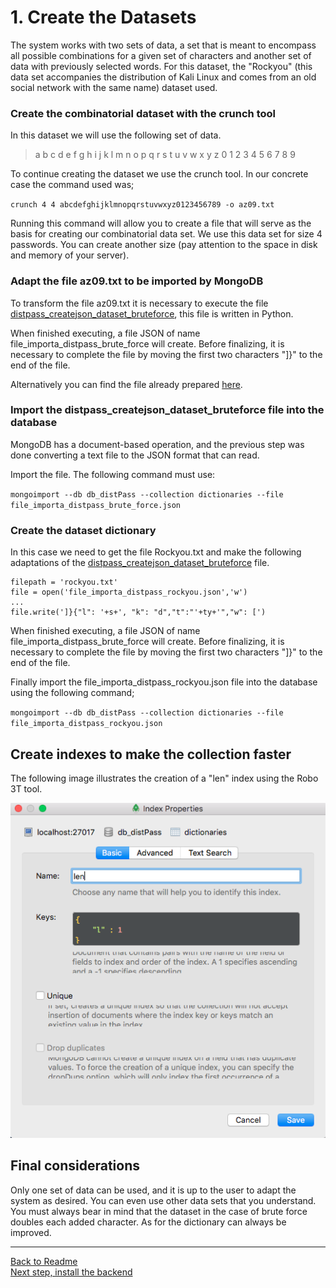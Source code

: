 # 1. Create the Datasets

The system works with two sets of data, a set that is meant to encompass all possible combinations for a given set of characters and another set of data with previously selected words. For this dataset, the "Rockyou" (this data set accompanies the distribution of Kali Linux and comes from an old social network with the same name) dataset used.

### Create the combinatorial dataset with the crunch tool

In this dataset we will use the following set of data.
>a b c d e f g h i j k l m n o p q r s t u v w x y z 0 1 2 3 4 5 6 7 8 9

To continue creating the dataset we use the crunch tool.
In our concrete case the command used was;

`crunch 4 4 abcdefghijklmnopqrstuvwxyz0123456789 -o az09.txt`

Running this command will allow you to create a file that will serve as the basis for creating our combinatorial data set. We use this data set for size 4 passwords. You can create another size (pay attention to the space in disk and memory of your server).

### Adapt the file az09.txt to be imported by MongoDB

To transform the file az09.txt it is necessary to execute the file [distpass_createjson_dataset_bruteforce]( https://github.com/lclms/distpass/blob/master/scripts/distpass_createjson_dataset_bruteforce.py), this file is written in Python. 

When finished executing, a file JSON of name file_importa_distpass_brute_force will create. Before finalizing, it is necessary to complete the file by moving the first two characters "]}" to the end of the file.

Alternatively you can find the file already prepared [here](https://github.com/lclms/distpass/blob/master/content/file_importa_distpass_brute_force.json).

### Import the distpass_createjson_dataset_bruteforce file into the database

MongoDB has a document-based operation, and the previous step was done converting a text file to the JSON format that can read.

Import the file. The following command must use:

`mongoimport --db db_distPass --collection dictionaries --file file_importa_distpass_brute_force.json`

### Create the dataset dictionary

In this case we need to get the file Rockyou.txt and make the following adaptations of the [distpass_createjson_dataset_bruteforce]( https://github.com/lclms/distpass/blob/master/scripts/distpass_createjson_dataset_bruteforce.py) file.

```
filepath = 'rockyou.txt'
file = open('file_importa_distpass_rockyou.json','w')
...
file.write(']}{"l": '+s+', "k": "d","t":"'+ty+'","w": [')
```
When finished executing, a file JSON of name file_importa_distpass_brute_force will create. Before finalizing, it is necessary to complete the file by moving the first two characters "]}" to the end of the file.

Finally import the file_importa_distpass_rockyou.json file into the database using the following command;

`mongoimport --db db_distPass --collection dictionaries --file file_importa_distpass_rockyou.json`

## Create indexes to make the collection faster

The following image illustrates the creation of a "len" index using the Robo 3T tool.

![create index len](https://github.com/lclms/distpass/blob/master/img/create_index_dic_len.png)

## Final considerations

Only one set of data can be used, and it is up to the user to adapt the system as desired. You can even use other data sets that you understand. You must always bear in mind that the dataset in the case of brute force doubles each added character. As for the dictionary can always be improved.

___
[Back to Readme](https://github.com/lclms/distpass)</br>
[Next step, install the backend](https://github.com/lclms/distpass/blob/master/content/Install%20the%20Backend.md)
